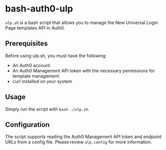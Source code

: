 # bash-auth0-ulp
`ulp.sh` is a bash script that allows you to manage the New Universal Login Page templates API in Auth0.

## Prerequisites
Before using ulp.sh, you must have the following:

- An Auth0 account.
- An Auth0 Management API token with the necessary permissions for template management.
- curl installed on your system

## Usage
Simply run the script with `bash ./ulp.sh`.

## Configuration
The script supports reading the Auth0 Management API token and endpoint URLs from a config file. Please review `ulp.config` for more information.